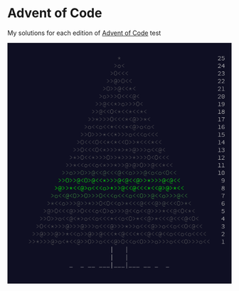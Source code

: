 # Advent of Code

My solutions for each edition of [Advent of Code](https://adventofcode.com/) test

![](/img/aoc.png)
